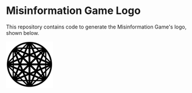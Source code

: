 # Misinformation Game Logo

This repository contains code to generate the Misinformation Game's logo, shown below.

![The Misinformation Game Logo](out/logo-medium.png)
